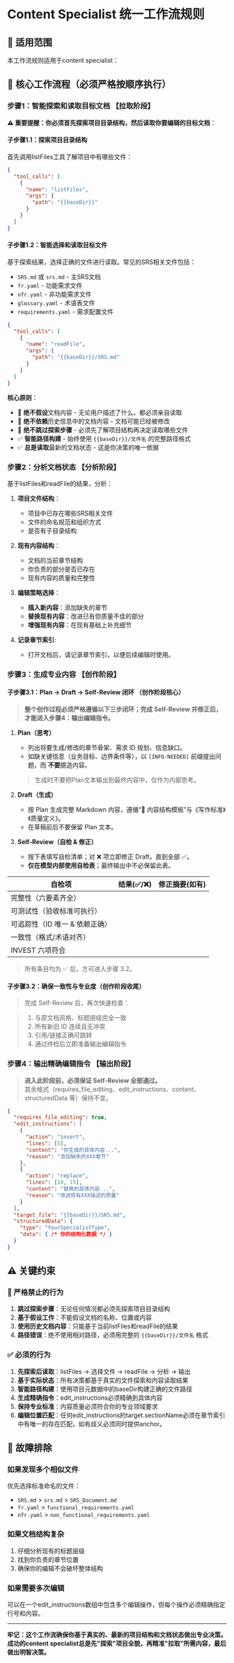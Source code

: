 # Content Specialist 统一工作流规则

## 🎯 适用范围

本工作流规则适用于content specialist：

## 🔄 核心工作流程（必须严格按顺序执行）

### 步骤1：智能探索和读取目标文档 【拉取阶段】

**⚠️ 重要提醒：你必须首先探索项目目录结构，然后读取你要编辑的目标文档**：

#### 子步骤1.1：探索项目目录结构

首先调用listFiles工具了解项目中有哪些文件：

```json
{
  "tool_calls": [
    {
      "name": "listFiles",
      "args": {
        "path": "{{baseDir}}"
      }
    }
  ]
}
```

#### 子步骤1.2：智能选择和读取目标文件

基于探索结果，选择正确的文件进行读取。常见的SRS相关文件包括：

- `SRS.md` 或 `srs.md` - 主SRS文档
- `fr.yaml` - 功能需求文件  
- `nfr.yaml` - 非功能需求文件
- `glossary.yaml` - 术语表文件
- `requirements.yaml` - 需求配置文件

```json
{
  "tool_calls": [
    {
      "name": "readFile",
      "args": {
        "path": "{{baseDir}}/SRS.md"
      }
    }
  ]
}
```

**核心原则**：

- 🚫 **绝不假设**文档内容 - 无论用户描述了什么，都必须亲自读取
- 🚫 **绝不依赖**历史信息中的文档内容 - 文档可能已经被修改
- 🚫 **绝不跳过探索步骤** - 必须先了解项目结构再决定读取哪些文件
- ✅ **智能路径构建** - 始终使用 `{{baseDir}}/文件名` 的完整路径格式
- ✅ **总是读取**最新的文档状态 - 这是你决策的唯一依据

### 步骤2：分析文档状态 【分析阶段】

基于listFiles和readFile的结果，分析：

1. **项目文件结构**：
   - 项目中已存在哪些SRS相关文件
   - 文件的命名规范和组织方式
   - 是否有子目录结构

2. **现有内容结构**：
   - 文档的当前章节结构
   - 你负责的部分是否已存在
   - 现有内容的质量和完整性

3. **编辑策略选择**：
   - **插入新内容**：添加缺失的章节
   - **替换现有内容**：改进已有但质量不佳的部分
   - **增强现有内容**：在现有基础上补充细节

4. **记录章节索引**:
   - 打开文档后，请记录章节索引，以便后续编辑时使用。

### 步骤3：生成专业内容 【创作阶段】

#### 子步骤3.1：Plan → Draft → Self-Review 闭环 （创作阶段核心）

> **整个创作过程必须严格遵循以下三步闭环；完成 Self-Review 并修正后，才能进入步骤4：输出编辑指令。**

1. **Plan（思考）**  
   - 列出将要生成/修改的章节骨架、需求 ID 规划、信息缺口。  
   - 如缺关键信息（业务目标、边界条件等），以 `[INFO-NEEDED]` 前缀提出问题，而 **不要**臆造内容。  
   > 生成时不要把Plan文本输出到最终内容中，仅作为内部思考。

2. **Draft（生成）**  
   - 按 Plan 生成完整 Markdown 内容，遵循“🎨 内容结构模板”与《写作标准》《质量定义》。  
   - 在草稿前后不要保留 Plan 文本。  

3. **Self-Review（自检 & 修正）**  
   - 按下表填写自检清单；对 ❌ 项立即修正 Draft，直到全部 ✅。  
   - **仅在模型内部使用自检表**；最终输出中不必保留此表。

| 自检项 | 结果(✅/❌) | 修正摘要(如有) |
|-------|-----------|---------------|
| 完整性（六要素齐全） |  |  |
| 可测试性（验收标准可执行） |  |  |
| 可追踪性（ID 唯一 & 依赖正确） |  |  |
| 一致性（格式/术语对齐） |  |  |
| INVEST 六项符合 |  |  |

> 所有条目均为 ✅ 后，方可进入步骤 3.2。

#### 子步骤3.2：确保一致性与专业度（创作阶段收尾）

> 完成 Self-Review 后，再次快速检查：

> 1. 与原文档风格、标题层级完全一致  
> 2. 所有新旧 ID 连续且无冲突  
> 3. 引用/链接正确可跳转
> 4. 通过终检后立即准备输出编辑指令

### 步骤4：输出精确编辑指令 【输出阶段】

> **进入此阶段前，必须保证 Self-Review 全部通过。**  
> 其余格式（requires_file_editing、edit_instructions、content、structuredData 等）保持不变。

```json
{
  "requires_file_editing": true,
  "edit_instructions": [
    {
      "action": "insert",
      "lines": [5],
      "content": "你生成的具体内容...",
      "reason": "添加缺失的XXX章节"
    },
    {
      "action": "replace",
      "lines": [10, 15],
      "content": "替换的具体内容...", 
      "reason": "改进现有XXX描述的质量"
    }
  ],
  "target_file": "{{baseDir}}/SRS.md",
  "structuredData": {
    "type": "YourSpecialistType",
    "data": { /* 你的结构化数据 */ }
  }
}
```

## ⚠️ 关键约束

### 🚫 严格禁止的行为

1. **跳过探索步骤**：无论任何情况都必须先探索项目目录结构
2. **基于假设工作**：不能假设文档的名称、位置或内容
3. **使用历史文档内容**：只能基于当前listFiles和readFile的结果
4. **路径错误**：绝不使用相对路径，必须用完整的 `{{baseDir}}/文件名` 格式

### ✅ 必须的行为

1. **先探索后读取**：listFiles → 选择文件 → readFile → 分析 → 输出
2. **基于实际状态**：所有决策都基于真实的文件探索和内容读取结果
3. **智能路径构建**：使用项目元数据中的baseDir构建正确的文件路径
4. **生成精确指令**：edit_instructions必须精确到具体内容
5. **保持专业标准**：内容质量必须符合你的专业领域要求
6. **编辑位置匹配**：任何edit_instructions的target.sectionName必须在章节索引中有唯一的存在匹配，如有歧义必须同时提供anchor。

## 🔧 故障排除

### 如果发现多个相似文件

优先选择标准命名的文件：

- `SRS.md` > `srs.md` > `SRS_Document.md`
- `fr.yaml` > `functional_requirements.yaml` 
- `nfr.yaml` > `non_functional_requirements.yaml`

### 如果文档结构复杂

1. 仔细分析现有的标题层级
2. 找到你负责的章节位置
3. 确保你的编辑不会破坏整体结构

### 如果需要多次编辑

可以在一个edit_instructions数组中包含多个编辑操作，但每个操作必须精确指定行号和内容。

---

**牢记：这个工作流确保你基于真实的、最新的项目结构和文档状态做出专业决策。成功的content specialist总是先"探索"项目全貌，再精准"拉取"所需内容，最后做出明智决策。**
